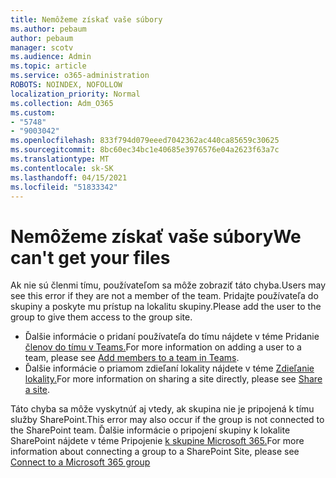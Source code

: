```yaml
---
title: Nemôžeme získať vaše súbory
ms.author: pebaum
author: pebaum
manager: scotv
ms.audience: Admin
ms.topic: article
ms.service: o365-administration
ROBOTS: NOINDEX, NOFOLLOW
localization_priority: Normal
ms.collection: Adm_O365
ms.custom:
- "5748"
- "9003042"
ms.openlocfilehash: 833f794d079eeed7042362ac440ca85659c30625
ms.sourcegitcommit: 8bc60ec34bc1e40685e3976576e04a2623f63a7c
ms.translationtype: MT
ms.contentlocale: sk-SK
ms.lasthandoff: 04/15/2021
ms.locfileid: "51833342"
---
```

# <a name="we-cant-get-your-files"></a><span data-ttu-id="544cd-102">Nemôžeme získať vaše súbory</span><span class="sxs-lookup"><span data-stu-id="544cd-102">We can't get your files</span></span>

<span data-ttu-id="544cd-103">Ak nie sú členmi tímu, používateľom sa môže zobraziť táto chyba.</span><span class="sxs-lookup"><span data-stu-id="544cd-103">Users may see this error if they are not a member of the team.</span></span> <span data-ttu-id="544cd-104">Pridajte používateľa do skupiny a poskyte mu prístup na lokalitu skupiny.</span><span class="sxs-lookup"><span data-stu-id="544cd-104">Please add the user to the group to give them access to the group site.</span></span>

- <span data-ttu-id="544cd-105">Ďalšie informácie o pridaní používateľa do tímu nájdete v téme Pridanie [členov do tímu v Teams.](https://support.office.com/article/add-people-to-a-team-aff2249d-b456-4bc3-81e7-52327b6b38e9)</span><span class="sxs-lookup"><span data-stu-id="544cd-105">For more information on adding a user to a team, please see [Add members to a team in Teams](https://support.office.com/article/add-people-to-a-team-aff2249d-b456-4bc3-81e7-52327b6b38e9).</span></span>
- <span data-ttu-id="544cd-106">Ďalšie informácie o priamom zdieľaní lokality nájdete v téme [Zdieľanie lokality.](https://support.office.com/article/Share-a-site-958771A8-D041-4EB8-B51C-AFEA2EAE3658)</span><span class="sxs-lookup"><span data-stu-id="544cd-106">For more information on sharing a site directly, please see [Share a site](https://support.office.com/article/Share-a-site-958771A8-D041-4EB8-B51C-AFEA2EAE3658).</span></span>

<span data-ttu-id="544cd-107">Táto chyba sa môže vyskytnúť aj vtedy, ak skupina nie je pripojená k tímu služby SharePoint.</span><span class="sxs-lookup"><span data-stu-id="544cd-107">This error may also occur if the group is not connected to the SharePoint team.</span></span> <span data-ttu-id="544cd-108">Ďalšie informácie o pripojení skupiny k lokalite SharePoint nájdete v téme Pripojenie [k skupine Microsoft 365.](https://docs.microsoft.com/sharepoint/dev/transform/modernize-connect-to-office365-group)</span><span class="sxs-lookup"><span data-stu-id="544cd-108">For more information about connecting a group to a SharePoint Site, please see [Connect to a Microsoft 365 group](https://docs.microsoft.com/sharepoint/dev/transform/modernize-connect-to-office365-group)</span></span>